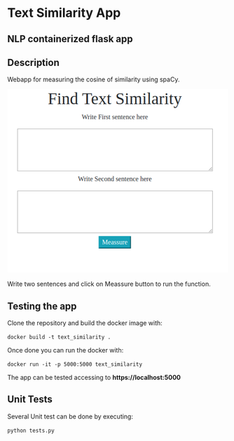 # Text Similarity App
## NLP containerized flask app


## Description

Webapp for measuring the cosine of similarity using spaCy.

![](images/nlp-text-sim.PNG)

Write two sentences and click on Meassure button to run the function.

## Testing the app

Clone the repository and build the docker image with:

`docker build -t text_similarity .`

Once done you can run the docker with:

`docker run -it -p 5000:5000 text_similarity`

The app can be tested accessing to **https://localhost:5000** 

## Unit Tests

Several Unit test can be done by executing:

`python tests.py`

